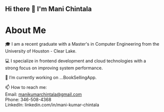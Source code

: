 ## Hi there 👋 I'm Mani Chintala

 
# About Me
🎓 I am a recent graduate with a Master's in Computer Engineering from the University of Houston - Clear Lake.

💻 I specialize in frontend development and cloud technologies with a strong focus on improving system performance.

🔭 I’m currently working on ...BookSellingApp.

📫 How to reach me:
<br/>
Email: manikumarchintala@gmail.com
<br/>
Phone: 346-508-4368
<br/>
LinkedIn: linkedin.com/in/mani-kumar-chintala
